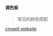 #### 调色板

> 常见的颜色搭配

[cinwell website](../../html-file/color.html ':include :type=iframe width=100% height=600px')


